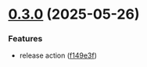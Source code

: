 # [0.3.0](https://github.com/jgrant216/ha-beaglecam/compare/v0.2.0...v0.3.0) (2025-05-26)


### Features

* release action ([f149e3f](https://github.com/jgrant216/ha-beaglecam/commit/f149e3f1ddf68dd762b64fb0f4cb5744e0dcbf8b))
